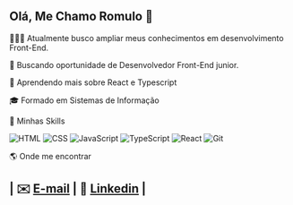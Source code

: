 ## Olá, Me Chamo Romulo 👋

👩🏻‍💻 Atualmente busco ampliar meus conhecimentos em desenvolvimento Front-End.

💼 Buscando oportunidade de Desenvolvedor Front-End junior.

🌱 Aprendendo mais sobre React e Typescript

🎓 Formado em Sistemas de Informação

🚀 Minhas Skills

![HTML](https://img.icons8.com/ios/50/000000/html-5.png) ![CSS](https://img.icons8.com/ios/50/000000/css3.png) ![JavaScript](https://img.icons8.com/ios/50/000000/javascript.png) ![TypeScript](https://img.icons8.com/ios/50/000000/typescript.png) ![React](https://img.icons8.com/ios/50/000000/react-native.png) ![Git](https://img.icons8.com/?size=55&id=QOACCnLJXMkg&format=png&color=000000)




🌎 Onde me encontrar
## | ✉️ [E-mail](Romulop.brasil25@gmail.com) | 👔 [Linkedin](https://www.linkedin.com/in/romulo-brasil-a2121534b/) |
